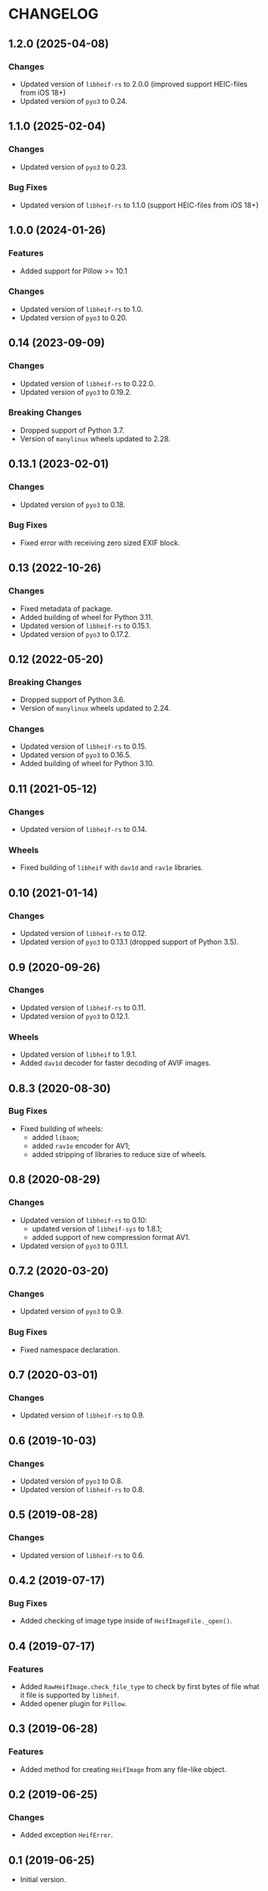 # CHANGELOG

## 1.2.0 (2025-04-08)

### Changes

- Updated version of ``libheif-rs`` to 2.0.0 (improved support HEIC-files from iOS 18+)
- Updated version of ``pyo3`` to 0.24.

## 1.1.0 (2025-02-04)

### Changes

- Updated version of ``pyo3`` to 0.23.

### Bug Fixes

- Updated version of ``libheif-rs`` to 1.1.0 (support HEIC-files from iOS 18+)

## 1.0.0 (2024-01-26)

### Features

- Added support for Pillow >= 10.1

### Changes

- Updated version of ``libheif-rs`` to 1.0.
- Updated version of ``pyo3`` to 0.20.

## 0.14 (2023-09-09)

### Changes

- Updated version of ``libheif-rs`` to 0.22.0.
- Updated version of ``pyo3`` to 0.19.2.

### Breaking Changes

- Dropped support of Python 3.7.
- Version of ``manylinux`` wheels updated to 2.28.

## 0.13.1 (2023-02-01)

### Changes

- Updated version of ``pyo3`` to 0.18.

### Bug Fixes

- Fixed error with receiving zero sized EXIF block.

## 0.13 (2022-10-26)

### Changes

- Fixed metadata of package.
- Added building of wheel for Python 3.11.
- Updated version of ``libheif-rs`` to 0.15.1.
- Updated version of ``pyo3`` to 0.17.2.

## 0.12 (2022-05-20)

### Breaking Changes

- Dropped support of Python 3.6.
- Version of ``manylinux`` wheels updated to 2.24.

### Changes

- Updated version of ``libheif-rs`` to 0.15.
- Updated version of ``pyo3`` to 0.16.5.
- Added building of wheel for Python 3.10.

## 0.11 (2021-05-12)

### Changes

- Updated version of ``libheif-rs`` to 0.14.

### Wheels

- Fixed building of ``libheif`` with ``dav1d`` and ``rav1e`` libraries.

## 0.10 (2021-01-14)

### Changes

- Updated version of ``libheif-rs`` to 0.12.
- Updated version of ``pyo3`` to 0.13.1 (dropped support of Python 3.5).

## 0.9 (2020-09-26)

### Changes

- Updated version of ``libheif-rs`` to 0.11.
- Updated version of ``pyo3`` to 0.12.1.

### Wheels

- Updated version of ``libheif`` to 1.9.1.
- Added ``dav1d`` decoder for faster decoding of AVIF images.

## 0.8.3 (2020-08-30)

### Bug Fixes

- Fixed building of wheels:
    - added ``libaom``;
    - added ``rav1e`` encoder for AV1;
    - added stripping of libraries to reduce size of wheels.

## 0.8 (2020-08-29)

### Changes

- Updated version of ``libheif-rs`` to 0.10:
    - updated version of ``libheif-sys`` to 1.8.1;
    - added support of new compression format AV1.
- Updated version of ``pyo3`` to 0.11.1.

## 0.7.2 (2020-03-20)

### Changes

- Updated version of ``pyo3`` to 0.9.

### Bug Fixes

- Fixed namespace declaration.

## 0.7 (2020-03-01)

### Changes

- Updated version of ``libheif-rs`` to 0.9.

## 0.6 (2019-10-03)

### Changes

- Updated version of ``pyo3`` to 0.8.
- Updated version of ``libheif-rs`` to 0.8.

## 0.5 (2019-08-28)

### Changes

- Updated version of ``libheif-rs`` to 0.6.

## 0.4.2 (2019-07-17)

### Bug Fixes

- Added checking of image type inside of ``HeifImageFile._open()``.

## 0.4 (2019-07-17)

### Features

- Added ``RawHeifImage.check_file_type`` to check by first bytes of file
  what it file is supported by ``libheif``.
- Added opener plugin for ``Pillow``.

## 0.3 (2019-06-28)

### Features

- Added method for creating ``HeifImage`` from any file-like object.

## 0.2 (2019-06-25)

### Changes

- Added exception ``HeifError``.

## 0.1 (2019-06-25)

- Initial version.
